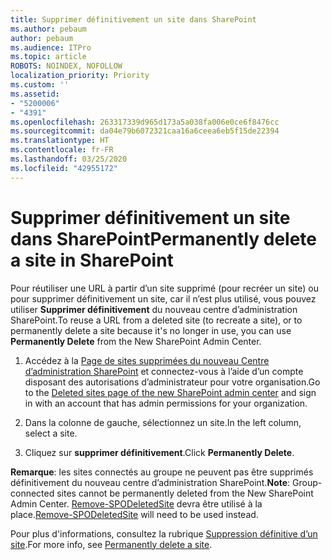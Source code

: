 ```yaml
---
title: Supprimer définitivement un site dans SharePoint
ms.author: pebaum
author: pebaum
ms.audience: ITPro
ms.topic: article
ROBOTS: NOINDEX, NOFOLLOW
localization_priority: Priority
ms.custom: ''
ms.assetid:
- "5200006"
- "4391"
ms.openlocfilehash: 263317339d965d173a5a038fa006e0ce6f8476cc
ms.sourcegitcommit: da04e79b6072321caa16a6ceea6eb5f15de22394
ms.translationtype: HT
ms.contentlocale: fr-FR
ms.lasthandoff: 03/25/2020
ms.locfileid: "42955172"
---
```

# <a name="permanently-delete-a-site-in-sharepoint"></a><span data-ttu-id="e707d-102">Supprimer définitivement un site dans SharePoint</span><span class="sxs-lookup"><span data-stu-id="e707d-102">Permanently delete a site in SharePoint</span></span>

<span data-ttu-id="e707d-103">Pour réutiliser une URL à partir d’un site supprimé (pour recréer un site) ou pour supprimer définitivement un site, car il n’est plus utilisé, vous pouvez utiliser **Supprimer définitivement** du nouveau centre d’administration SharePoint.</span><span class="sxs-lookup"><span data-stu-id="e707d-103">To reuse a URL from a deleted site (to recreate a site), or to permanently delete a site because it's no longer in use, you can use **Permanently Delete** from the New SharePoint Admin Center.</span></span> 

1. <span data-ttu-id="e707d-104">Accédez à la [Page de sites supprimées du nouveau Centre d’administration SharePoint](https://admin.microsoft.com/sharepoint?page=recycleBin&modern=true) et connectez-vous à l’aide d’un compte disposant des autorisations d’administrateur pour votre organisation.</span><span class="sxs-lookup"><span data-stu-id="e707d-104">Go to the [Deleted sites page of the new SharePoint admin center](https://admin.microsoft.com/sharepoint?page=recycleBin&modern=true) and sign in with an account that has admin permissions for your organization.</span></span> 

2. <span data-ttu-id="e707d-105">Dans la colonne de gauche, sélectionnez un site.</span><span class="sxs-lookup"><span data-stu-id="e707d-105">In the left column, select a site.</span></span> 

3. <span data-ttu-id="e707d-106">Cliquez sur **supprimer définitivement**.</span><span class="sxs-lookup"><span data-stu-id="e707d-106">Click **Permanently Delete**.</span></span> 

<span data-ttu-id="e707d-107">**Remarque**: les sites connectés au groupe ne peuvent pas être supprimés définitivement du nouveau centre d’administration SharePoint.</span><span class="sxs-lookup"><span data-stu-id="e707d-107">**Note**: Group-connected sites cannot be permanently deleted from the New SharePoint Admin Center.</span></span> <span data-ttu-id="e707d-108">[Remove-SPODeletedSite](https://docs.microsoft.com/powershell/module/sharepoint-online/remove-spodeletedsite) devra être utilisé à la place.</span><span class="sxs-lookup"><span data-stu-id="e707d-108">[Remove-SPODeletedSite](https://docs.microsoft.com/powershell/module/sharepoint-online/remove-spodeletedsite) will need to be used instead.</span></span>  

<span data-ttu-id="e707d-109">Pour plus d'informations, consultez la rubrique [Suppression définitive d’un site](https://docs.microsoft.com/sharepoint/delete-site-collection#permanently-delete-a-site).</span><span class="sxs-lookup"><span data-stu-id="e707d-109">For more info, see [Permanently delete a site](https://docs.microsoft.com/sharepoint/delete-site-collection#permanently-delete-a-site).</span></span> 

